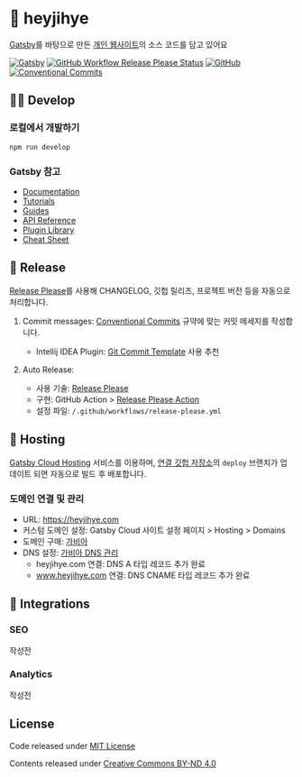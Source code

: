 # 👋 heyjihye

[Gatsby](https://www.gatsbyjs.com)를 바탕으로 만든 [개인 웹사이트](https://heyjihye.com)의 소스 코드를 담고 있어요

[//]: # ([![Gatsby]&#40;https://img.shields.io/badge/Gatsby-%23663399.svg?style=for-the-badge&logo=gatsby&logoColor=white&#41;]&#40;https://gatsbyjs.com&#41;)
[![Gatsby](https://img.shields.io/github/package-json/dependency-version/designmeme/personal-website/gatsby?logo=gatsby&labelColor=%23663399&color=%23663399&style=for-the-badge)](https://gatsbyjs.com)
[![GitHub Workflow Release Please Status](https://img.shields.io/github/actions/workflow/status/designmeme/personal-website/release-please.yml?label=Release%20Please&logo=github&style=for-the-badge)](https://github.com/designmeme/personal-website/actions/workflows/release-please.yml)
[![GitHub](https://img.shields.io/github/license/designmeme/personal-website?style=for-the-badge)](./LICENSE.md)
[![Conventional Commits](https://img.shields.io/badge/Conventional%20Commits-1.0.0-yellow.svg?style=for-the-badge)](https://conventionalcommits.org)

## 👩‍💻 Develop

### 로컬에서 개발하기

```shell
npm run develop
```

### Gatsby 참고

- [Documentation](https://www.gatsbyjs.com/docs/?utm_source=starter&utm_medium=readme&utm_campaign=minimal-starter-ts)
- [Tutorials](https://www.gatsbyjs.com/tutorial/?utm_source=starter&utm_medium=readme&utm_campaign=minimal-starter-ts)
- [Guides](https://www.gatsbyjs.com/tutorial/?utm_source=starter&utm_medium=readme&utm_campaign=minimal-starter-ts)
- [API Reference](https://www.gatsbyjs.com/docs/api-reference/?utm_source=starter&utm_medium=readme&utm_campaign=minimal-starter-ts)
- [Plugin Library](https://www.gatsbyjs.com/plugins?utm_source=starter&utm_medium=readme&utm_campaign=minimal-starter-ts)
- [Cheat Sheet](https://www.gatsbyjs.com/docs/cheat-sheet/?utm_source=starter&utm_medium=readme&utm_campaign=minimal-starter-ts)

## 🤖 Release

[Release Please](https://github.com/googleapis/release-please)를 사용해 CHANGELOG, 깃헙 릴리즈, 프로젝트 버전 등을 자동으로 처리합니다.

1. Commit messages: [Conventional Commits](https://www.conventionalcommits.org/) 규약에 맞는 커밋 메세지를 작성합니다.
    * Intellij IDEA Plugin: [Git Commit Template](https://plugins.jetbrains.com/plugin/9861-git-commit-template) 사용 추천

2. Auto Release:
    * 사용 기술: [Release Please](https://github.com/googleapis/release-please)
    * 구현: GitHub Action > [Release Please Action](https://github.com/google-github-actions/release-please-action)
    * 설정 파일: `/.github/workflows/release-please.yml`

## 🚀 Hosting

[Gatsby Cloud Hosting](https://www.gatsbyjs.com/dashboard) 서비스를 이용하며, [연결 깃헙 저장소](https://github.com/designmeme/personal-website)의 `deploy` 브랜치가 업데이트 되면 자동으로 빌드 후 배포합니다.

### 도메인 연결 및 관리

* URL: https://heyjihye.com
* 커스텀 도메인 설정: Gatsby Cloud 사이트 설정 페이지 > Hosting > Domains
* 도메인 구매: [가비아](https://www.gabia.com/)
* DNS 설정: [가비아 DNS 관리](https://dns.gabia.com/)
    * heyjihye.com 연결: DNS A 타입 레코드 추가 완료
    * www.heyjihye.com 연결: DNS CNAME 타입 레코드 추가 완료

## 🚀 Integrations

### SEO

작성전

### Analytics

작성전

## License

Code released under [MIT License](./LICENSE.md)

Contents released under [Creative Commons BY-ND 4.0](https://creativecommons.org/licenses/by-nd/4.0/)
